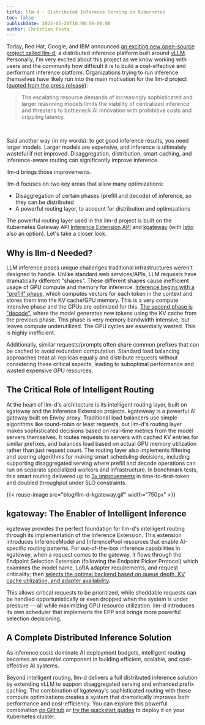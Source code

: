 ```yaml
---
title: llm-d - Distributed Inference Serving on Kubernetes
toc: false
publishDate: 2025-05-20T10:00:00-00:00
author: Christian Posta
---
```


Today, Red Hat, Google, and IBM announced [an exciting new open-source project called llm-d](https://llm-d.ai/blog/llm-d-announce); a distributed inference platform built around [vLLM](https://github.com/vllm-project/vllm). Personally, I'm very excited about this project as we know working with users and the community how difficult it is to build a cost-effective and performant inference platform. Organizations trying to run inference themselves have likely run into the main motivation for the llm-d project ([quoted from the press release](https://llm-d.ai/blog/llm-d-press-release)):

<blockquote> 
The escalating resource demands of increasingly sophisticated and larger reasoning models limits the viability of centralized inference and threatens to bottleneck AI innovation with prohibitive costs and crippling latency.
</blockquote>
<br>

Said another way (in my words): to get good inference results, you need larger models. Larger models are expensive, and inference is ultimately wasteful if not improved. Disaggregation, distribution, smart caching, and inference-aware routing can significantly improve inference. 

llm-d brings those improvements.

llm-d focuses on two key areas that allow many optimizations:

* Disaggregation of certain phases (prefill and decode) of inference, so they can be distributed  
* A powerful routing layer, to account for distribution and optimizations

The powerful routing layer used in the llm-d project is built on the Kubernetes Gateway API [Inference Extension API](https://gateway-api-inference-extension.sigs.k8s.io) and [kgateway](https://kgateway.dev) (with [Istio](https://istio.io) also an option). Let's take a closer look.

## Why is llm-d Needed?

LLM inference poses unique challenges traditional infrastructures weren't designed to handle. Unlike standard web services/APIs, LLM requests have dramatically different "shapes". These different shapes cause inefficient usage of GPU compute and memory for inference. [Inference begins with a "prefill" phase](https://medium.com/@sailakkshmiallada/understanding-the-two-key-stages-of-llm-inference-prefill-and-decode-29ec2b468114), which computes vectors for each token in the context and stores them into the KV cache/GPU memory. This is a very compute intensive phase and the GPUs are optimized for this. [The second phase is "decode"](https://medium.com/@sailakkshmiallada/understanding-the-two-key-stages-of-llm-inference-prefill-and-decode-29ec2b468114), where the model generates new tokens using the KV cache from the previous phase. This phase is very memory bandwidth intensive, but leaves compute underutilized. The GPU cycles are essentially wasted. This is highly inefficient. 

Additionally, similar requests/prompts often share common prefixes that can be cached to avoid redundant computation. Standard load balancing approaches treat all replicas equally and distribute requests without considering these critical aspects, leading to suboptimal performance and wasted expensive GPU resources.

## The Critical Role of Intelligent Routing

At the heart of llm-d's architecture is its intelligent routing layer, built on kgateway and the Inference Extension projects. kgateweay is a powerful AI gateway built on Envoy proxy. Traditional load balancers use simple algorithms like round-robin or least requests, but llm-d's routing layer makes sophisticated decisions based on real-time metrics from the model servers themselves. It routes requests to servers with cached KV entries for similar prefixes, and balances load based on actual GPU memory utilization rather than just request count. The routing layer also implements filtering and scoring algorithms for making smart scheduling decisions, including supporting disaggregated serving where prefill and decode operations can run on separate specialized workers and infrastructure. In benchmark tests, this smart routing delivered up to [3x improvements](https://llm-d.ai/blog/llm-d-announce) in time-to-first-token and doubled throughput under SLO constraints. 

{{< reuse-image src="blog/llm-d-kgateway.gif" width="750px" >}}

## kgateway: The Enabler of Intelligent Inference

kgateway provides the perfect foundation for llm-d's intelligent routing through its implementation of the Inference Extension. This extension introduces InferenceModel and InferencePool resources that enable AI-specific routing patterns. For out-of-the-box inference capabilities in kgateway, when a request comes to the gateway, it flows through the Endpoint Selection Extension (following the Endpoint Picker Protocol) which examines the model name, LoRA adapter requirements, and request criticality; then [selects the optimal backend based on queue depth, KV cache utilization, and adapter availability](https://kgateway.dev/blog/deep-dive-inference-extensions/).

This allows critical requests to be prioritized, while sheddable requests can be handled opportunistically or even dropped when the system is under pressure — all while maximizing GPU resource utilization. llm-d introduces its own scheduler that implements the EPP and brings more powerful selection decisioning.

## A Complete Distributed Inference Solution

As inference costs dominate AI deployment budgets, intelligent routing becomes an essential component in building efficient, scalable, and cost-effective AI systems.  

Beyond intelligent routing, llm-d delivers a full distributed inference solution by extending vLLM to support disaggregated serving and enhanced prefix caching. The combination of kgateway's sophisticated routing with these compute optimizations creates a system that dramatically improves both performance and cost-efficiency. You can explore this powerful combination [on GitHub](https://github.com/llm-d/llm-d) or [try the quickstart guides](https://github.com/llm-d/llm-d-deployer/tree/main/quickstart) to deploy it on your Kubernetes cluster. 

